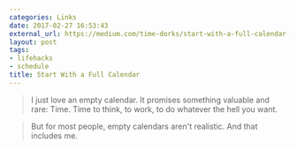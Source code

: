 ```yaml
---
categories: Links
date: 2017-02-27 16:53:43
external_url: https://medium.com/time-dorks/start-with-a-full-calendar-8da582cc4890#.2yqtn5qqk
layout: post
tags:
- lifehacks
- schedule
title: Start With a Full Calendar
---
```


> I just love an empty calendar. It promises something valuable and rare: Time. Time to think, to work, to do whatever the hell you want.

> But for most people, empty calendars aren't realistic. And that includes me.